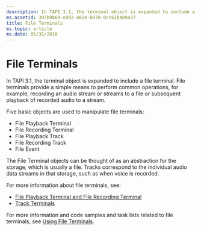 ```yaml
---
description: In TAPI 3.1, the terminal object is expanded to include a file terminal. File terminals provide a simple means to perform common operations, for example, recording an audio stream or streams to a file or subsequent playback of recorded audio to a stream.
ms.assetid: 397b9b69-edd2-482e-b078-0cc61b489a37
title: File Terminals
ms.topic: article
ms.date: 05/31/2018
---
```


# File Terminals

In TAPI 3.1, the terminal object is expanded to include a file terminal. File terminals provide a simple means to perform common operations, for example, recording an audio stream or streams to a file or subsequent playback of recorded audio to a stream.

Five basic objects are used to manipulate file terminals:

-   File Playback Terminal
-   File Recording Terminal
-   File Playback Track
-   File Recording Track
-   File Event

The File Terminal objects can be thought of as an abstraction for the storage, which is usually a file. Tracks correspond to the individual audio data streams in that storage, such as when voice is recorded.

For more information about file terminals, see:

-   [File Playback Terminal and File Recording Terminal](file-playback-terminal-and-file-recording-terminal.md)
-   [Track Terminals](track-terminals.md)

For more information and code samples and task lists related to file terminals, see [Using File Terminals](using-file-terminals.md).

 

 



